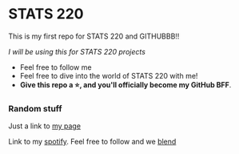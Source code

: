 # STATS  220

This is my first repo for STATS 220 and GITHUBBB!!

*I will be using this for STATS 220 projects*

- Feel free to follow me
- Feel free to dive into the world of STATS 220 with me!
- **Give this repo a ⭐, and you'll officially become my GitHub BFF**.

### Random stuff
Just a link to [my page](https://songmingten.github.io/dogs_coffee/)

Link to my [spotify](https://open.spotify.com/user/22qwrxusvtbwcwdgghfiku2mq?si=0609a1eb815f4aed). 
Feel free to follow and we [blend]( https://open.spotify.com/blend/taste-match/a69c0a3d3550bd63?si=9NGxyWy3SPqGESBwO9xFmg&fallback=getapp&blendDecoration=5f9c38d2) 


